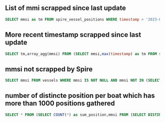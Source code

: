 ## List of mmi scrapped since last update

```sql
SELECT mmsi as tm FROM spire_vessel_positions WHERE timestamp > '2023-06-17' GROUP BY mmsi
```

## More recent timestamp scrapped since last update

```sql
SELECT tm,array_agg(mmsi) FROM (SELECT mmsi,max(timestamp) as tm FROM spire_vessel_positions WHERE timestamp > '2023-06-17' GROUP BY mmsi) as foo GROUP BY tm
```

## mmsi not scrapped by Spire

```sql
SELECT mmsi FROM vessels WHERE mmsi IS NOT NULL AND mmsi NOT IN (SELECT mmsi as tm FROM spire_vessel_positions WHERE timestamp > '2023-06-17' GROUP BY mmsi)
```

## number of distincte position per boat which has more than 1000 positions gathered

```sql
SELECT * FROM (SELECT COUNT(*) as sum_position,mmsi FROM (SELECT DISTINCT position,mmsi FROM spire_vessel_positions) as foo GROUP BY mmsi) as bar WHERE sum_position > 1000
```
